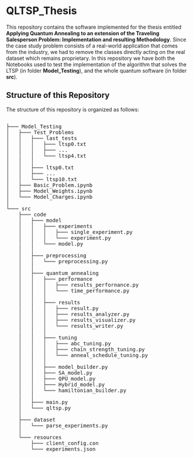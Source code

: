 # QLTSP_Thesis
This repository contains the software implemented for the thesis entitled __Applying Quantum Annealing to an extension of the Traveling Salesperson Problem: Implementation and resulting Methodology__. Since the case study problem consists of a real-world application that comes from the industry, we had to remove the classes directly acting on the real dataset which remains proprietary. In this repository we have both the Notebooks used to test the implementation of the algorithm that solves the LTSP (in folder __Model_Testing__), and the whole quantum software (in folder __src__).

## Structure of this Repository
The structure of this repository is organized as follows:

<pre>

├─── Model_Testing
│   ├─── Test_Problems
│   │   ├─── last_tests
│   │   │   ├─── ltsp0.txt
│   │   │   ├─── ...
│   │   │   └─── ltsp4.txt
│   │   │   
│   │   ├─── ltsp0.txt
│   │   ├─── ...          
│   │   └─── ltsp10.txt                     
│   ├─── Basic_Problem.ipynb 
│   ├─── Model_Weights.ipynb
│   └─── Model_Charges.ipynb
│
└─── src
    ├─── code
    │   ├─── model
    │   │   ├─── experiments
    │   │   │   ├─── single_experiment.py
    │   │   │   └─── experiment.py
    │   │   └─── model.py
    │   │
    │   ├─── preprocessing
    │   │   └─── preprocessing.py
    │   │  
    │   ├─── quantum_annealing
    │   │   ├─── performance
    │   │   │   ├─── results_perfornance.py
    │   │   │   └─── time_performance.py
    │   │   │
    │   │   ├─── results
    │   │   │   ├─── result.py
    │   │   │   ├─── results_analyzer.py
    │   │   │   ├─── results_visualizer.py
    │   │   │   └─── results_writer.py
    │   │   │
    │   │   ├─── tuning 
    │   │   │   ├─── abc_tuning.py
    │   │   │   ├─── chain_strength_tuning.py
    │   │   │   └─── anneal_schedule_tuning.py
    │   │   │
    │   │   ├─── model_builder.py
    │   │   ├─── SA_model.py
    │   │   ├─── QPU_model.py
    │   │   ├─── Hybrid_model.py
    │   │   └─── hamiltonian_builder.py
    │   │
    │   ├─── main.py
    │   └─── qltsp.py
    │
    ├─── dataset
    │   └─── parse_experiments.py
    │
    └─── resources 
        ├─── client_config.con
        └─── experiments.json

</pre>
